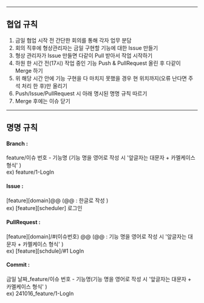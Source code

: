 --------------------------------------
## 협업 규칙

1. 금일 협업 시작 전 간단한 회의를 통해 각자 업무 분담
2. 회의 직후에 형상관리자는 금일 구현할 기능에 대한 Issue 만들기
3. 형상 관리자가 Issue 만들면 다같이 Pull 받아서 작업 시작하기
4. 하원 한 시간 전(17시) 작업 중인 기능 Push & PullRequest 올린 후 다같이 Merge 하기
5. 위 해당 시간 안에 기능 구현을 다 마치지 못했을 경우 현 위치까지(오류 난다면 주석 처리 한 후)만 올리기
6. Push/Issue/PullRequest 시 아래 명시된 명명 규칙 따르기
7. Merge 후에는 이슈 닫기

--------------------------------------
## 명명 규칙

#### Branch : <br>
feature/이슈 번호 - 기능명 (기능 명을 영어로 작성 시 '앞글자는 대문자 + 카멜케이스 형식' ) <br>
ex) feature/1-LogIn

#### Issue : <br>
[feature][domain]@@ (@@ : 한글로 작성 )<br>
ex) [feature][scheduler] 로그인

#### PullRequest : <br>
[feature][domain]/#(이슈번호) @@ (@@ : 기능 명을 영어로 작성 시 '앞글자는 대문자 + 카멜케이스 형식' )<br>
ex) [feature][schdule]/#1 LogIn

#### Commit : <br>
금일 날짜_feature/이슈 번호 - 기능명(기능 명을 영어로 작성 시 '앞글자는 대문자 + 카멜케이스 형식' ) <br>
ex) 241016_feature/1-LogIn


